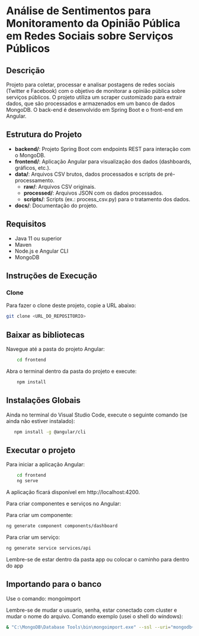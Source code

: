 # Análise de Sentimentos para Monitoramento da Opinião Pública em Redes Sociais sobre Serviços Públicos

## Descrição
Projeto para coletar, processar e analisar postagens de redes sociais (Twitter e Facebook) com o objetivo de monitorar a opinião pública sobre serviços públicos. O projeto utiliza um scraper customizado para extrair dados, que são processados e armazenados em um banco de dados MongoDB. O back-end é desenvolvido em Spring Boot e o front-end em Angular.

## Estrutura do Projeto
- **backend/**: Projeto Spring Boot com endpoints REST para interação com o MongoDB.
- **frontend/**: Aplicação Angular para visualização dos dados (dashboards, gráficos, etc.).
- **data/**: Arquivos CSV brutos, dados processados e scripts de pré-processamento.
  - **raw/**: Arquivos CSV originais.
  - **processed/**: Arquivos JSON com os dados processados.
  - **scripts/**: Scripts (ex.: process_csv.py) para o tratamento dos dados.
- **docs/**: Documentação do projeto.

## Requisitos
- Java 11 ou superior
- Maven
- Node.js e Angular CLI
- MongoDB

## Instruções de Execução

### Clone
Para fazer o clone deste projeto, copie a URL abaixo:
```bash
git clone <URL_DO_REPOSITORIO>
```
## Baixar as bibliotecas 

Navegue até a pasta do projeto Angular:
```bash
    cd frontend
```

Abra o terminal dentro da pasta do projeto e execute:
```bash
    npm install
```

## Instalações Globais

Ainda no terminal do Visual Studio Code, execute o seguinte comando (se ainda não estiver instalado):
```bash
   npm install -g @angular/cli
```
## Executar o projeto

Para iniciar a aplicação Angular:
```bash
    cd frontend
    ng serve
```
A aplicação ficará disponível em http://localhost:4200.

Para criar componentes e serviços no Angular:

Para criar um componente:
```bash
ng generate component components/dashboard
```

Para criar um serviço:
```bash
ng generate service services/api
```
Lembre-se de estar dentro da pasta app ou colocar o caminho para dentro do app

## Importando para o banco

Use o comando: mongoimport

Lembre-se de mudar o usuario, senha, estar conectado com cluster e mudar o nome do arquivo.
Comando exemplo (usei o shell do windows):
```bash
& "C:\MongoDB\Database Tools\bin\mongoimport.exe" --ssl --uri="mongodb+srv://joaomothe:senha@tcc-analise.uqhcvjn.mongodb.net/TCC-Analise?retryWrites=true&w=majority&appName=TCC-Analise" --collection twitter --file "C:\Faculdade\TCC-Analise\TCC\data\processed\brasilia_educação.json" --jsonArray
```

